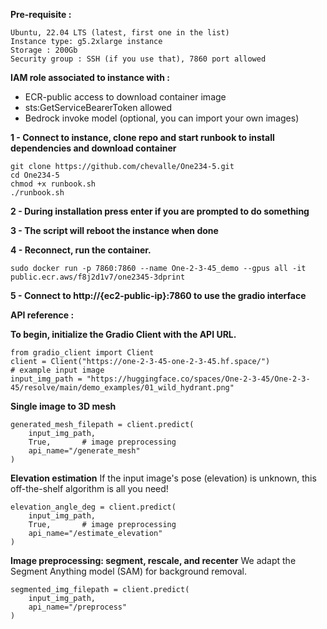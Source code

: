 **Pre-requisite :**

```
Ubuntu, 22.04 LTS (latest, first one in the list)
Instance type: g5.2xlarge instance
Storage : 200Gb
Security group : SSH (if you use that), 7860 port allowed 
```

**IAM role associated to instance with :**

- ECR-public access to download container image
- sts:GetServiceBearerToken allowed
- Bedrock invoke model (optional, you can import your own images)


**1 - Connect to instance, clone repo and start runbook to install dependencies and download container**

```
git clone https://github.com/chevalle/One234-5.git
cd One234-5
chmod +x runbook.sh
./runbook.sh
```

**2 - During installation press enter if you are prompted to do something**

**3 - The script will reboot the instance when done**

**4 - Reconnect, run the container.**

```
sudo docker run -p 7860:7860 --name One-2-3-45_demo --gpus all -it public.ecr.aws/f8j2d1v7/one2345-3dprint
```

**5 - Connect to http://{ec2-public-ip}:7860 to use the gradio interface**

**API reference :**

**To begin, initialize the Gradio Client with the API URL.**

```
from gradio_client import Client
client = Client("https://one-2-3-45-one-2-3-45.hf.space/")
# example input image
input_img_path = "https://huggingface.co/spaces/One-2-3-45/One-2-3-45/resolve/main/demo_examples/01_wild_hydrant.png"
```

**Single image to 3D mesh**

```
generated_mesh_filepath = client.predict(
	input_img_path,	
	True,		# image preprocessing
	api_name="/generate_mesh"
)
```

**Elevation estimation**
If the input image's pose (elevation) is unknown, this off-the-shelf algorithm is all you need!

```
elevation_angle_deg = client.predict(
	input_img_path,
	True,		# image preprocessing
	api_name="/estimate_elevation"
)
```

**Image preprocessing: segment, rescale, and recenter**
We adapt the Segment Anything model (SAM) for background removal.

```
segmented_img_filepath = client.predict(
	input_img_path,	
	api_name="/preprocess"
)
```

